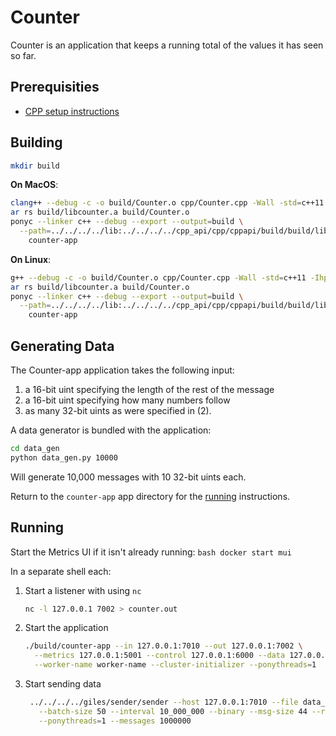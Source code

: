 # Counter

Counter is an application that keeps a running total of the values it has seen so far.

## Prerequisities

- [CPP setup instructions](/book/cpp/building.md)

## Building

```bash
mkdir build
```

**On MacOS**:

```bash
clang++ --debug -c -o build/Counter.o cpp/Counter.cpp -Wall -std=c++11 -Ihpp
ar rs build/libcounter.a build/Counter.o
ponyc --linker c++ --debug --export --output=build \
  --path=../../../../lib:../../../../cpp_api/cpp/cppapi/build/build/lib:./build:../../../../cpp_api \
    counter-app
```

**On Linux**:

```bash
g++ --debug -c -o build/Counter.o cpp/Counter.cpp -Wall -std=c++11 -Ihpp
ar rs build/libcounter.a build/Counter.o
ponyc --linker c++ --debug --export --output=build \
  --path=../../../../lib:../../../../cpp_api/cpp/cppapi/build/build/lib:./build:../../../../cpp_api \
    counter-app
```

## Generating Data

The Counter-app application takes the following input:
1. a 16-bit uint specifying the length of the rest of the message
2. a 16-bit uint specifying how many numbers follow
3. as many 32-bit uints as were specified in (2).

A data generator is bundled with the application:

```bash
cd data_gen
python data_gen.py 10000
```

Will generate 10,000 messages with 10 32-bit uints each.

Return to the `counter-app` app directory for the [running](#running) instructions.

## Running

Start the Metrics UI if it isn't already running:
    ```bash
    docker start mui
    ```

In a separate shell each:

1. Start a listener with using `nc`
    ```bash
    nc -l 127.0.0.1 7002 > counter.out
    ```
2. Start the application
    ```bash
    ./build/counter-app --in 127.0.0.1:7010 --out 127.0.0.1:7002 \
      --metrics 127.0.0.1:5001 --control 127.0.0.1:6000 --data 127.0.0.1:6001 \
      --worker-name worker-name --cluster-initializer --ponythreads=1
    ```
3. Start sending data
    ```bash
     ../../../../giles/sender/sender --host 127.0.0.1:7010 --file data_gen/numbers.msg \
       --batch-size 50 --interval 10_000_000 --binary --msg-size 44 --repeat \
       --ponythreads=1 --messages 1000000
    ```
